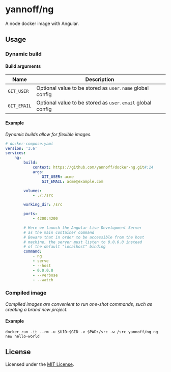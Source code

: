 # yannoff/ng

A node docker image with Angular.

## Usage

### Dynamic build

#### Build arguments

Name|Description
---|---
`GIT_USER`|Optional value to be stored as `user.name` global config
`GIT_EMAIL`|Optional value to be stored as `user.email` global config

#### Example

_Dynamic builds allow for flexible images._

```yaml
# docker-compose.yaml
version: '3.6'
services:
    ng:
        build:
            context: https://github.com/yannoff/docker-ng.git#:14
            args:
                GIT_USER: acme
                GIT_EMAIL: acme@example.com

        volumes:
            - ./:/src

        working_dir: /src

        ports:
            - 4200:4200

        # Here we launch the Angular Live Development Server
        # as the main container command
        # Beware that in order to be accessible from the host
        # machine, the server must listen to 0.0.0.0 instead
        # of the default "localhost" binding
        command:
            - ng
            - serve
            - --host
            - 0.0.0.0
            - --verbose
            - --watch
```

### Compiled image

_Compiled images are convenient to run one-shot commands, such as creating a brand new project._

#### Example

```
docker run -it --rm -u $UID:$GID -v $PWD:/src -w /src yannoff/ng ng new hello-world
```

## License

Licensed under the [MIT License](LICENSE).
